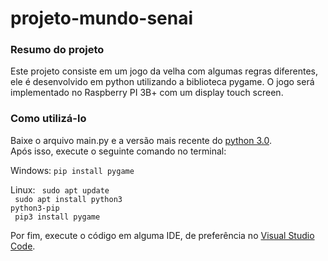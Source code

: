 # projeto-mundo-senai

### Resumo do projeto

Este projeto consiste em um jogo da velha com algumas regras diferentes, ele é desenvolvido em python utilizando a biblioteca pygame.
O jogo será implementado no Raspberry PI 3B+ com um display touch screen.

### Como utilizá-lo

Baixe o arquivo main.py e a versão mais recente do [python 3.0](https://www.python.org/downloads/).<br>
Após isso, execute o seguinte comando no terminal:

Windows:
<code>pip install pygame</code>

Linux:
<code> sudo apt update <br>
sudo apt install python3 python3-pip <br>
pip3 install pygame </code>

Por fim, execute o código em alguma IDE, de preferência no [Visual Studio Code](https://code.visualstudio.com/).
